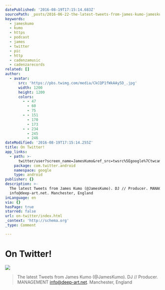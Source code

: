 ```yaml
---
datePublished: '2016-08-19T17:15:14.683Z'
sourcePath: _posts/2016-06-22-the-latest-tweets-from-james-kumo-jameskumo-dj-produc.md
keywords:
  - jameskumo
  - kumo
  - https
  - podcast
  - james
  - twitter
  - pic
  - http
  - cadenzamusic
  - cadenzarecords
related: []
author:
  - avatar:
      src: 'https://pbs.twimg.com/media/CkCQP1fWkAAy5D_.jpg'
      width: 1200
      height: 1200
      colors:
        - - 47
          - 60
          - 75
        - - 151
          - 170
          - 173
        - - 234
          - 245
          - 246
dateModified: '2016-08-19T17:15:14.255Z'
title: On Twitter!
app_links:
  - path: >-
      twitter/user?screen_name=JamesKumo&ref_src=twsrc%5Egoogle%7Ctwcamp%5Eandroidseo%7Ctwgr%5Eprofile
    package: com.twitter.android
    namespace: google
    type: android
publisher: {}
description: >-
  The latest Tweets from James Kumo (@JamesKumo). DJ // Producer. MANAGEMENT
  info@deep-art.net. Manchester, England
inLanguage: en
via: {}
hasPage: true
starred: false
url: on-twitter/index.html
_context: 'http://schema.org'
_type: Comment

---
```

# On Twitter!
![](https://the-grid-user-content.s3-us-west-2.amazonaws.com/3e8e1b5d-71d7-42dd-847c-6b2677677dde.jpg)

> The latest Tweets from James Kumo (@JamesKumo). DJ // Producer. MANAGEMENT info@deep-art.net. Manchester, England